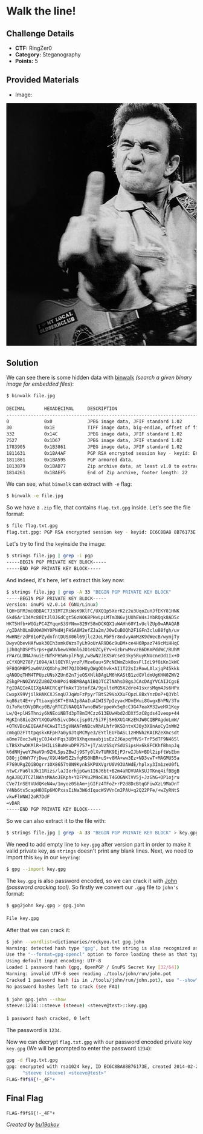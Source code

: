 # Walk the line!

## Challenge Details 

- **CTF:** RingZer0
- **Category:** Steganography
- **Points:** 5

## Provided Materials

- Image:

![Image](./file.jpg)

## Solution

We can see there is some hidden data with [binwalk](https://www.kali.org/tools/binwalk/) *(search a given binary image for embedded files*):

```sh
$ binwalk file.jpg

DECIMAL       HEXADECIMAL     DESCRIPTION
--------------------------------------------------------------------------------
0             0x0             JPEG image data, JFIF standard 1.02
30            0x1E            TIFF image data, big-endian, offset of first image directory: 8
332           0x14C           JPEG image data, JFIF standard 1.02
7527          0x1D67          JPEG image data, JFIF standard 1.02
1783905       0x1B3861        JPEG image data, JFIF standard 1.02
1811631       0x1BA4AF        PGP RSA encrypted session key - keyid: EC6C8BA8 8B76173E RSA (Encrypt or Sign) 1024b
1811861       0x1BA595        PGP armored data,
1813879       0x1BAD77        Zip archive data, at least v1.0 to extract, compressed size: 230, uncompressed size: 230, name: flag.txt.gpg
1814261       0x1BAEF5        End of Zip archive, footer length: 22
```

We can see, what `binwalk` can extract with `-e` flag:

```sh
$ binwalk -e file.jpg
```

So we have a `.zip` file, that contains `flag.txt.gpg` inside. Let's see the file format:

```sh
$ file flag.txt.gpg 
flag.txt.gpg: PGP RSA encrypted session key - keyid: EC6C8BA8 8B76173E RSA (Encrypt or Sign) 1024b .
```

Let's try to find the `key`inside the image:

```sh
$ strings file.jpg | grep -i pgp
-----BEGIN PGP PRIVATE KEY BLOCK-----
-----END PGP PRIVATE KEY BLOCK-----
```

And indeed, it's here, let's extract this key now:

```sh
$ strings file.jpg | grep -A 33 "BEGIN PGP PRIVATE KEY BLOCK"
-----BEGIN PGP PRIVATE KEY BLOCK-----
Version: GnuPG v2.0.14 (GNU/Linux)
lQH+BFMJmU0BBAC7J3IMTZRiWsK9KlFC/UXQ1p5XerK2z2u3UqoZuHJfEKY81HNK
6kd6Ar134Mc80ItJl0JGdCgt56zNO68PHvLpLMTm3N6vjUUhEW4sJYbRQqk8AD5c
HKT5Hfb+WGGzPC4ZYqqmS39YNmx829Y58mDCKQX1uWAHh60Y1vUclZUp9wARAQAB
/gIDAhOLmBU0A0WY0PNdHjFHSA8M2efZJa2m/J0wIuBOQh2F1GFn3clu88fgh/uv
MwHNErzdP81oPZydnfntDUSX06l69jlc2JeLPbF5r8ndvyAmMzK9dWecB/wymjTy
DwyvQbevHAfwak30Ih3xmk6WzsTyLh9oUrAR9D6c9uDM+ce4H6Rpaz749cMiHHqC
jJh0qhDSPfSrps+gWUVbewVH0nl6JO1eUZCyEYv+GzbrwMvvzB6DKmPddWC/RUhM
rPArGLDNA7nuiErNfKPH5WxplFNgL/w8wN2JEX5WcseO3ky5RuyKNVcneDd1Ix+D
zCfXQM278P/1094/AllOEYRlyrzP/Mze6uu+5PcNEWmZbkOosFlIdL9fOiKn1kWC
9F8QGMBP5zw0VUXQXbhyJMf7QJDOHUyQWgODhvk+AI1T22sIzRowLAlxjqP45kkk
qANODqTHM4TPUpzUNsXZUn62n7jeOSXNlkBAgLM6hKAStB1zdGVldmUgKHN0ZWV2
ZSkgPHN0ZWV2ZUB0ZXN0Poi4BBMBAgAiBQJTCZlNAhsDBgsJCAcDAgYVCAIJCgsE
FgIDAQIeAQIXgAAKCRCqYfmAxT1btofZA/9gulteMQ5X2dre41sxrsMqm4Js6HPx
CwxpX99VjilkHAKCXJSnqU7JqWoFzPpyrTBtS29VoXXuFOpzL8BxYnzDoP+Q3Ybl
kq86zt4E+ryTtiaxgbSKT+BVAIp8AaIuAIWIS7pIzyacMDnEWui8GwgxBhPN/3Tu
Oi7oRetOVpDRcp0B/gRTCZlNAQQA7wnoBWSrppeWx5q0cC3G47eaXM32weHX1Kqy
Lw/Q+plHSThniy6kNEoiNBTd3pT8mIMCzz613EUwHbd2dDXf5zC8gds4Iveop+44
MgKInG8io2KYtXQOaRN5ivcD6ccjsp0t/5i7FjSH6XU14KzENJW0CQBPAgdoLmW/
+OTKVBcAEQEAAf4CAwITi5gVNANFmNBcvRhALhfr9KSDntvXJ0y3X8nAoCyInWW2
cmGgD2FTttpqskxKFpH7a0y0JtqMCMye3/EYtlEUFbASL1zHMNh2KAIRZeXmcsdt
a8me78xc3wNjyC0J4xHFqs3UBt9XhqxmaubjisEz2J6apqfMVS+TrP5dTF9N46Sl
LTBSXhwOKMlR+1HILiSBuNHuDPR757+jT/aUzSSqYSdUSipsHx6k8FCKhfBhnpJq
k6dNNjweYJWaV9n9ZHLSpsZBwJj9STy0lXvTURK9EjPJrwIJbN+BDl2ipftWsEbm
D8OjjOHWY7YjDwe/X9U46W5Z2sfgMS0NBR+uS+v8MA+ww3Ez+ND3vwT+MAGMU55a
F7G9URgZQiBOgrr1OX8657t0N9KynkSKPUXVgrU0V93UAWdE/hplxy3Im1zeU0fL
ntwC/Pa6lVJk11Rizs/laJIerhjpGwn1I6J6bt+B2m4aRDVUAkSUJTKnq4ifBBgB
AgAJBQJTCZlNAhsMAAoJEKph+YDFPVu2M9oEALT4GOGNKlVV5j+JzGhG+OP1ojru
CVe7InSEtVUdQKeN4w/1myoz0SbAm+jGIFz4TFoZ+rP2d8DcBtqGFiwXzL9MaDnT
Y4Nb6ts5capH8OEp6MOPxssIiNa3W6dIqucWSVVnCm2PAU+q2Q22PFe/+wZyRNtS
vkwFlWNWJ2oR7DdF
=vDAR
-----END PGP PRIVATE KEY BLOCK-----
```

So we can also extract it to the file with:

```sh
$ strings file.jpg | grep -A 33 "BEGIN PGP PRIVATE KEY BLOCK" > key.gpg
```

We need to add empty line to `key.gpg` after version part in order to make it valid private key, as `strings` doesn't print any blank lines. Next, we need to import this `key` in our `keyring`:

```sh
$ gpg --import key.gpg
```

The `key.gpg` is also password encoded, so we can crack it with [John](https://www.openwall.com/john/) *(password cracking tool)*. So firstly we convert our `.gpg` file to `john's` format:

```sh
$ gpg2john key.gpg > gpg.john

File key.gpg
```

After that we can crack it:

```sh
$ john --wordlist=dictionaries/rockyou.txt gpg.john
Warning: detected hash type "gpg", but the string is also recognized as "gpg-opencl"
Use the "--format=gpg-opencl" option to force loading these as that type instead
Using default input encoding: UTF-8
Loaded 1 password hash (gpg, OpenPGP / GnuPG Secret Key [32/64])
Warning: invalid UTF-8 seen reading ./tools/john/run/john.pot
Cracked 1 password hash (is in ./tools/john/run/john.pot), use "--show"
No password hashes left to crack (see FAQ)

$ john gpg.john --show 
steeve:1234:::steeve (steeve) <steeve@test>::key.gpg

1 password hash cracked, 0 left
```

The password is `1234`.

Now we can decrypt `flag.txt.gpg` with our password encoded private key `key.gpg` (We will be prompted to enter the password `1234`):

```sh
gpg -d flag.txt.gpg
gpg: encrypted with rsa1024 key, ID EC6C8BA88B76173E, created 2014-02-23
      "steeve (steeve) <steeve@test>"
FLAG-f9f$9{!-_4F"+
```

## Final Flag

`FLAG-f9f$9{!-_4F"+`

*Created by [bu19akov](https://github.com/bu19akov)*

